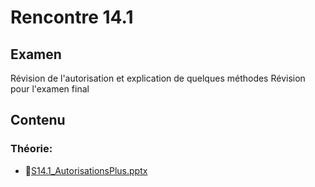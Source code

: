 # Rencontre 14.1

## Examen
Révision de l'autorisation et explication de quelques méthodes
Révision pour l'examen final

## Contenu

### Théorie:
- 🔗[S14.1_AutorisationsPlus.pptx](https://cegepedouardmontpetit-my.sharepoint.com/:p:/r/personal/valerie_turgeon_cegepmontpetit_ca/Documents/Site_3W6_Partage/14.1%20Autorisations%20plus/S14.1_AutorisationsPlus.pptx?d=w8059d2f8229146249af9b3256eab9b94&csf=1&web=1&e=GuYicA)


